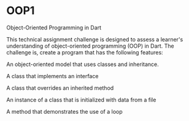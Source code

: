# OOP1
Object-Oriented Programming in Dart

This technical assignment challenge is designed to assess a learner's understanding of object-oriented programming (OOP) in Dart. The challenge is, create a program that has the following features:

An object-oriented model that uses classes and inheritance.

A class that implements an interface

A class that overrides an inherited method

An instance of a class that is initialized with data from a file

A method that demonstrates the use of a loop
